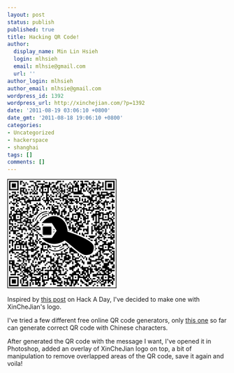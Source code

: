 ```yaml
---
layout: post
status: publish
published: true
title: Hacking QR Code!
author:
  display_name: Min Lin Hsieh
  login: mlhsieh
  email: mlhsie@gmail.com
  url: ''
author_login: mlhsieh
author_email: mlhsie@gmail.com
wordpress_id: 1392
wordpress_url: http://xinchejian.com/?p=1392
date: '2011-08-19 03:06:10 +0800'
date_gmt: '2011-08-18 19:06:10 +0800'
categories:
- Uncategorized
- hackerspace
- shanghai
tags: []
comments: []
---
```

<p><a href="/uploads/2011/08/xcj-QRCode-small.png"><img src="/uploads/2011/08/xcj-QRCode-small.png" alt="" title="xcj-QRCode-small" width="250" height="250" class="alignnone size-full wp-image-1393" /></a></p>
<p>Inspired by <a href="http://hackaday.com/2011/08/11/how-to-put-your-logo-in-a-qr-code/">this post</a> on Hack A Day, I've decided to make one with XinCheJian's logo.</p>
<p>I've tried a few different free online QR code generators, only <a href="http://www.mobilefish.com/services/qrcode/qrcode.php">this one</a> so far can generate correct QR code with Chinese characters.</p>
<p>After generated the QR code with the message I want, I've opened it in Photoshop, added an overlay of XinCheJian logo on top, a bit of manipulation to remove overlapped areas of the QR code, save it again and voila!</p>
